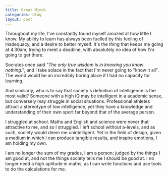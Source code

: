 ```yaml
---
title: Great Minds
categories: blog
layout: post
---
```


Throughout my life, I've constantly found myself amazed at how little I know. My ability to learn has always been fuelled by this feeling of inadequacy, and a desire to better myself. It's the thing that keeps me going at 4.30am, trying to meet a deadline, with absolutely no idea of how I'm going to get there.

Socrates once said *"The only true wisdom is in knowing you know nothing."*, and I take solace in the fact that I'm never going to "know it all". The world would be an incredibly boring place if I had no capacity for learning.

And similiarly, who is to say that society's definition of intelligence is the most valid? Someone with a high IQ may be intelligent in a academic sense, but conversely may struggle in social situations. Professional athletes attract a stereotype of low intelligence, yet they have a knowledge and understanding of their own sport far beyond that of the average person.

I struggled at school. Maths and English and science were never that attractive to me, and so I struggled. I left school without a-levels, and as such, society would deem me unintelligent. Yet in the field of design, given a medium in which I can produce tangible results, and inspire emotions, I am holding my own.

I am no longer the sum of my grades, I am a person; judged by the things I am good at, and not the things society tells me I should be good at. I no longer need a high aptitude in maths, as I can write functions and use tools to do the calculations for me. 